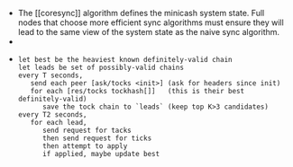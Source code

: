 - The [[coresync]] algorithm defines the minicash system state. Full nodes that choose more efficient sync algorithms must ensure they will lead to the same view of the system state as the naive sync algorithm.
-
- ```
  let best be the heaviest known definitely-valid chain
  let leads be set of possibly-valid chains
  every T seconds,
     send each peer [ask/tocks <init>] (ask for headers since init)
     for each [res/tocks tockhash[]]   (this is their best definitely-valid)
        save the tock chain to `leads` (keep top K>3 candidates)
  every T2 seconds, 
     for each lead,
        send request for tacks
        then send request for ticks
        then attempt to apply
        if applied, maybe update best
  ```